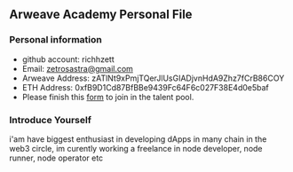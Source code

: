 ## Arweave Academy Personal File

### Personal information

- github account: richhzett 
- Email: zetrosastra@gmail.com
- Arweave Address: zATlNt9xPmjTQerJlUsGIADjvnHdA9Zhz7fCrB86COY
- ETH Address: 0xfB9D1Cd87BfBBe9439Fc64F6c027F38E4d0e5baf
- Please finish this [form](https://docs.google.com/forms/d/e/1FAIpQLSfWA5fIIcBgmRppm3jNz5vmf9Mai_QMVil-2pO4r7YKn_Zhtw/viewform?usp=sf_link) to join in the talent pool.

### Introduce Yourself
 i'am have biggest enthusiast in developing dApps in many chain in the web3 circle, im curently working a freelance in node developer, node runner, node operator etc

